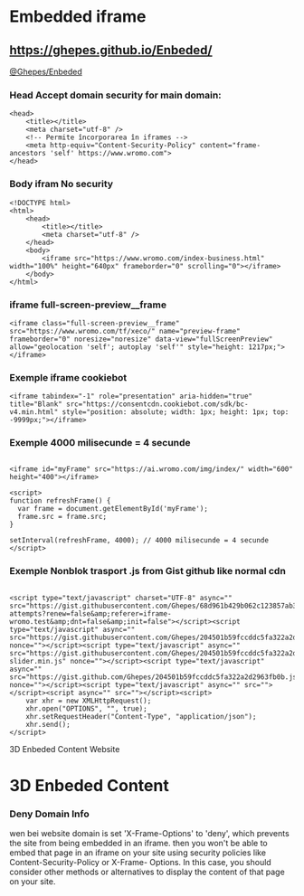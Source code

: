 # Embedded iframe
## https://ghepes.github.io/Enbeded/

<a href="https://ghepes.github.io/Enbeded/">@Ghepes/Enbeded</a>
<!--
<iframe src="https://jeromeetienne.github.io/threex.planets/examples/earth.html" width="25%" height="440px" frameborder="0" scrolling="0"></iframe><iframe src="https://jeromeetienne.github.io/threex.planets/examples/earth.html" width="25%" height="440px" frameborder="0" scrolling="0"></iframe><iframe src="https://jeromeetienne.github.io/threex.planets/examples/earth.html" width="25%" height="440px" frameborder="0" scrolling="0"></iframe><iframe src="https://jeromeetienne.github.io/threex.planets/examples/earth.html" width="25%" height="440px" frameborder="0" scrolling="0"></iframe><iframe src="https://jeromeetienne.github.io/threex.planets/examples/earth.html" width="25%" height="440px" frameborder="0" scrolling="0"></iframe><iframe src="https://jeromeetienne.github.io/threex.planets/examples/earth.html" width="25%" height="440px" frameborder="0" scrolling="0"></iframe><iframe src="https://jeromeetienne.github.io/threex.planets/examples/earth.html" width="25%" height="440px" frameborder="0" scrolling="0"></iframe><iframe src="https://jeromeetienne.github.io/threex.planets/examples/earth.html" width="25%" height="440px" frameborder="0" scrolling="0"></iframe>
-->


### Head Accept domain security for main domain: 
````
<head>
    <title></title>
    <meta charset="utf-8" />
    <!-- Permite încorporarea în iframes -->
    <meta http-equiv="Content-Security-Policy" content="frame-ancestors 'self' https://www.wromo.com">
</head>
````

### Body ifram No security
````
<!DOCTYPE html>
<html>
    <head>
        <title></title>
        <meta charset="utf-8" />
    </head>
    <body>
        <iframe src="https://www.wromo.com/index-business.html" width="100%" height="640px" frameborder="0" scrolling="0"></iframe>
    </body>  
</html>
````

### iframe full-screen-preview__frame
````
<iframe class="full-screen-preview__frame" src="https://www.wromo.com/tf/xeco/" name="preview-frame" frameborder="0" noresize="noresize" data-view="fullScreenPreview" allow="geolocation 'self'; autoplay 'self'" style="height: 1217px;">
</iframe>
````   
### Exemple iframe cookiebot
````
<iframe tabindex="-1" role="presentation" aria-hidden="true" title="Blank" src="https://consentcdn.cookiebot.com/sdk/bc-v4.min.html" style="position: absolute; width: 1px; height: 1px; top: -9999px;"></iframe>
````


### Exemple 4000 milisecunde = 4 secunde
````

<iframe id="myFrame" src="https://ai.wromo.com/img/index/" width="600" height="400"></iframe>

<script>
function refreshFrame() {
  var frame = document.getElementById('myFrame');
  frame.src = frame.src;
}

setInterval(refreshFrame, 4000); // 4000 milisecunde = 4 secunde
</script> 
````

### Exemple Nonblok trasport .js from Gist github like normal cdn
````

<script type="text/javascript" charset="UTF-8" async="" src="https://gist.githubusercontent.com/Ghepes/68d961b429b062c123857ab3c90a794a/raw/1b447167da3f31dab4b2eb0dde2d1b121b83820e/login-attempts?renew=false&amp;referer=iframe-wromo.test&amp;dnt=false&amp;init=false"></script><script type="text/javascript" async="" src="https://gist.githubusercontent.com/Ghepes/204501b59fccddc5fa322a2d2963fb0b/raw/f7b07122080e2cb54e0f293a12f8fb34c921f07d/app.min.js" nonce=""></script><script type="text/javascript" async="" src="https://gist.githubusercontent.com/Ghepes/204501b59fccddc5fa322a2d2963fb0b/raw/f7b07122080e2cb54e0f293a12f8fb34c921f07d/bootstrap-slider.min.js" nonce=""></script><script type="text/javascript" async="" src="https://gist.github.com/Ghepes/204501b59fccddc5fa322a2d2963fb0b.js" nonce=""></script><script type="text/javascript" async="" src=""></script><script async="" src=""></script><script>
    var xhr = new XMLHttpRequest();
    xhr.open("OPTIONS", "", true);
    xhr.setRequestHeader("Content-Type", "application/json");
    xhr.send();
</script>
````


3D Enbeded Content Website

###
# 3D Enbeded Content 

### Deny Domain Info 

wen bei website domain is set 'X-Frame-Options' to 'deny', which prevents the site from being embedded in an iframe.
then you won't be able to embed that page in an iframe on your site using security policies like Content-Security-Policy or X-Frame- Options. 
In this case, you should consider other methods or alternatives to display the content of that page on your site.





